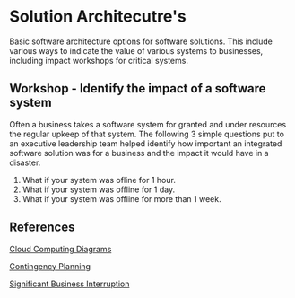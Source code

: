 # Solution Architecutre's

Basic software architecture options for software solutions.  This include various ways to indicate the value of various systems to businesses, including impact workshops for critical systems.

## Workshop - Identify the impact of a software system

Often a business takes a software system for granted and under resources the regular upkeep of that system.  The following 3 simple questions put to an executive leadership team helped identify how important an integrated software solution was for a business and the impact it would have in a disaster.

1. What if your system was ofline for 1 hour.
2. What if your system was offline for 1 day.
3. What if your system was offline for more than 1 week.

## References

[Cloud Computing Diagrams](https://docs.rightscale.com/cm/designers_guide/cm-cloud-computing-system-architecture-diagrams.html)

[Contingency Planning](https://www.mindtools.com/media/Diagrams/Contingency_Planning_Example1.pdf)

[Significant Business Interruption](https://www.mindtools.com/media/Diagrams/Contingency_Planning_Example2.pdf)
